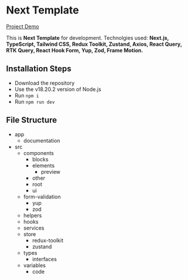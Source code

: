 # Next Template

[Project Demo](https://next-template-blue.vercel.app)

This is **Next Template** for development. Technolgies used: **Next.js, TypeScript, Tailwind CSS, Redux Toolkit, Zustand, Axios, React Query, RTK Query, React Hook Form, Yup, Zod, Frame Motion.**

## Installation Steps

-   Download the repository
-   Use the v18.20.2 version of Node.js
-   Run `npm i`
-   Run `npm run dev`

## File Structure

-   app
    -   documentation
-   src
    -   components
        -   blocks
        -   elements
            -   preview
        -   other
        -   root
        -   ui
    -   form-validation
        -   yup
        -   zod
    -   helpers
    -   hooks
    -   services
    -   store
        -   redux-toolkit
        -   zustand
    -   types
        -   interfaces
    -   variables
        -   code
